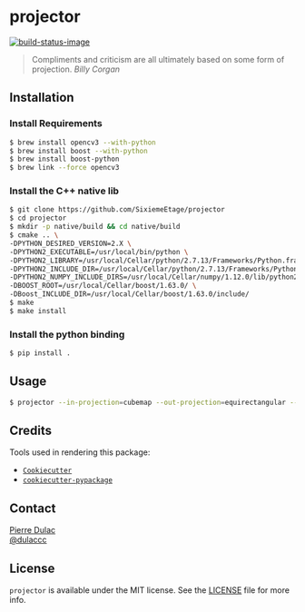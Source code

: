 # projector

[![build-status-image]][travis]

> Compliments and criticism are all ultimately based on some form of projection.
> *Billy Corgan*

## Installation

### Install Requirements

```sh
$ brew install opencv3 --with-python
$ brew install boost --with-python
$ brew install boost-python
$ brew link --force opencv3
```

### Install the C++ native lib

```sh
$ git clone https://github.com/SixiemeEtage/projector
$ cd projector
$ mkdir -p native/build && cd native/build
$ cmake .. \
-DPYTHON_DESIRED_VERSION=2.X \
-DPYTHON2_EXECUTABLE=/usr/local/bin/python \
-DPYTHON2_LIBRARY=/usr/local/Cellar/python/2.7.13/Frameworks/Python.framework/Versions/Current/lib/libpython2.7.dylib \
-DPYTHON2_INCLUDE_DIR=/usr/local/Cellar/python/2.7.13/Frameworks/Python.framework/Versions/Current/include/python2.7/ \
-DPYTHON2_NUMPY_INCLUDE_DIRS=/usr/local/Cellar/numpy/1.12.0/lib/python2.7/site-packages/numpy/core/include/ \
-DBOOST_ROOT=/usr/local/Cellar/boost/1.63.0/ \
-DBoost_INCLUDE_DIR=/usr/local/Cellar/boost/1.63.0/include/
$ make
$ make install
```

### Install the python binding

```sh
$ pip install .
```

## Usage

```sh
$ projector --in-projection=cubemap --out-projection=equirectangular --in-images ~/examples/cubemap_high_res/cubemap_+x.jpg ~/examples/cubemap_high_res/cubemap_-x.jpg ~/examples/cubemap_high_res/cubemap_+y.jpg ~/examples/cubemap_high_res/cubemap_-y.jpg ~/examples/cubemap_high_res/cubemap_+z.jpg ~/examples/cubemap_high_res/cubemap_-z.jpg
```

## Credits

Tools used in rendering this package:

*  [`Cookiecutter`][Cookiecutter]
*  [`cookiecutter-pypackage`][cookiecutter-pypackage]

## Contact

[Pierre Dulac][github-dulaccc]  
[@dulaccc][twitter-dulaccc]

## License

`projector` is available under the MIT license. See the [LICENSE](LICENSE) file for more info.


[build-status-image]: https://img.shields.io/travis/SixiemeEtage/projector.svg
[travis]: https://travis-ci.org/SixiemeEtage/projector

[Cookiecutter]: https://github.com/audreyr/cookiecutter
[cookiecutter-pypackage]: https://github.com/audreyr/cookiecutter-pypackage
[github-dulaccc]: https://github.com/dulaccc
[twitter-dulaccc]: https://twitter.com/dulaccc
